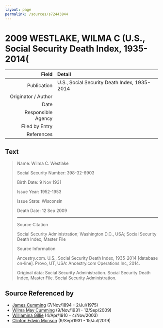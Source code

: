 ```yaml
---
layout: page
permalink: /sources/s72443844
---
```


# 2009 WESTLAKE, WILMA C (U.S., Social Security Death Index, 1935-2014(

Field | Detail
---:|:---
Publication | U.S., Social Security Death Index, 1935-2014
Originator / Author | 
Date | 
Responsible Agency | 
Filed by Entry | 
References | 

## Text

> Name: Wilma C. Westlake
>
> Social Security Number: 398-32-6903
>
> Birth Date: 9 Nov 1931
>
> Issue Year: 1952-1953
>
> Issue State: Wisconsin
>
> Death Date: 12 Sep 2009
>
> ---
>
> Source Citation
>
> Social Security Administration; Washington D.C., USA; Social Security Death Index, Master File
>
> Source Information
>
> Ancestry.com. U.S., Social Security Death Index, 1935-2014 [database on-line]. Provo, UT, USA: Ancestry.com Operations Inc, 2014.
>
> Original data: Social Security Administration. Social Security Death Index, Master File. Social Security Administration.
>

## Source Referenced by

* [James Cumming](../people/@492889@-james-cumming-b1894-11-7-d1975-7-2.md) (7/Nov/1894 - 2/Jul/1975)
* [Wilma May Cumming](../people/@74680609@-wilma-may-cumming-b1931-11-9-d2009-9-12.md) (9/Nov/1931 - 12/Sep/2009)
* [Williamina Gillie](../people/@23770336@-williamina-gillie-b1910-4-4-d2003-11-4.md) (4/Apr/1910 - 4/Nov/2003)
* [Clinton Edwin Monson](../people/@24393948@-clinton-edwin-monson-b1931-9-9-d2019-7-15.md) (9/Sep/1931 - 15/Jul/2019)

